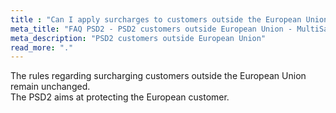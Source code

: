 ```yaml
---
title : "Can I apply surcharges to customers outside the European Union?"
meta_title: "FAQ PSD2 - PSD2 customers outside European Union - MultiSafepay Documentation Center"
meta_description: "PSD2 customers outside European Union"
read_more: "."
---
```


The rules regarding surcharging customers outside the European Union remain unchanged.  
The PSD2 aims at protecting the European customer.
